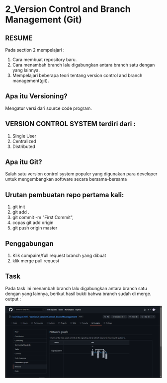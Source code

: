 # 2_Version Control and Branch Management (Git)

## RESUME 

Pada section 2 mempelajari :
1. Cara membuat repository baru.
2. Cara menambah branch lalu digabungkan antara branch satu dengan yang lainnya.
3. Mempelajari beberapa teori tentang version control and branch management(git).

## Apa itu Versioning?
Mengatur versi dari source code program.

## VERSION CONTROL SYSTEM terdiri dari :
1. Single User
2. Centralized
3. Distributed

## Apa itu Git?
Salah satu version control system populer yang digunakan para developer untuk mengembangkan software secara bersama-bersama

## Urutan pembuatan repo pertama kali:
1. git init
2. git add . 
3. git commit -m "First Commit", 
4. copas git add origin
5. git push origin master

## Penggabungan
1. Klik compaire/full request branch yang dibuat
2. klik merge pull request

## Task
Pada task ini menambah branch lalu digabungkan antara branch satu dengan yang lainnya, berikut hasil bukti bahwa branch sudah di merge.
output :

![alt text](https://github.com/rizqihidayat3017/react_muhammad-rizqi-hidayat/blob/master/2_Version%20Control%20and%20Branch%20Management%20(Git)/Sreenshoot/Bukti%20Insights%20Network.PNG)